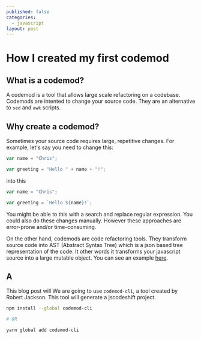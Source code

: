 ```yaml
---
published: false
categories:
  - javascript
layout: post
---
```

# How I created my first codemod

## What is a codemod?

A codemod is a tool that allows large scale refactoring on a codebase. Codemods are intented to change your source code. They are an alternative to `sed` and `awk` scripts.

## Why create a codemod?

Sometimes your source code requires large, repetitive changes. For example, let's say you need to change this:

```javascript
var name = "Chris";

var greeting = "Hello " + name + "!";
```

into this

```javascript
var name = "Chris";

var greeting = `Hello ${name}!`;
```

You might be able to this with a search and replace regular expression. You could also do these changes manually. However these approaches are error-prone and/or time-consuming.

On the other hand, codemods are code refactoring tools. They transform source code into AST (Abstract Syntax Tree) which is a json based tree representation of the code. It other words it transforms your javascript source into a large mutable object. You can see an example [here](https://astexplorer.net/#/gist/229bd40cce520df1ed420a4e634f399d/ff994dc0fa424cfcb7b18e2f8942e9f6b4d339b3).

## A 

This blog post will 
We are going to use `codemod-cli`, a tool created by Robert Jackson. This tool will generate a jscodeshift project.

```bash
npm install --global codemod-cli

# OR

yarn global add codemod-cli
```

